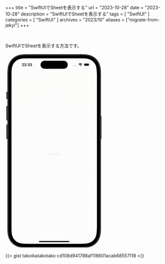 +++
title = "SwiftUIでSheetを表示する"
url = "2023-10-28"
date = "2023-10-28"
description = "SwiftUIでSheetを表示する"
tags = [
  "SwiftUI"
]
categories = [
  "SwiftUI"
]
archives = "2023/10"
aliases = ["migrate-from-jekyl"]
+++

<br>

SwiftUIでSheetを表示する方法です。

<img src="2023-10-28.gif" width="300px" alt="SwiftUIでSheetを表示する">

{{< gist takoikatakotako cd108d941788af118601acab68557118 >}}
